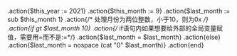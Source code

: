 .action{$this_year := 2021} 
.action{$this_month := 9} 
.action{$last_month := sub $this_month 1} 
.action{/* 处理月份为两位整数，小于10，则为0x */}
.action{if gt $last_month 10}
.action{/* if语句内如果想要给外部的全局变量赋值，需要用=而不是:=*/}
.action{$last_month = $last_month}
.action{else}
.action{$last_month = nospace (cat "0" $last_month)}
.action{end}